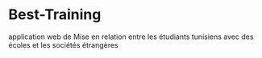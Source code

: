 # Best-Training
 application web de Mise en relation entre les étudiants tunisiens avec des écoles et les sociétés étrangères
